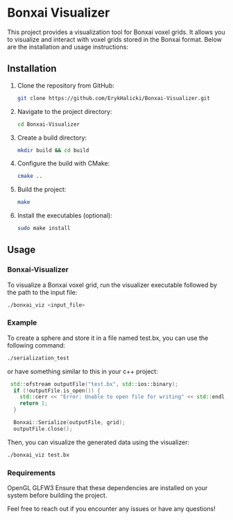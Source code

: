 # Bonxai Visualizer
This project provides a visualization tool for Bonxai voxel grids. It allows you to visualize and interact with voxel grids stored in the Bonxai format. Below are the installation and usage instructions:

## Installation

1. Clone the repository from GitHub:
   ```bash
   git clone https://github.com/ErykHalicki/Bonxai-Visualizer.git
   ```
2. Navigate to the project directory:
   ```bash
   cd Bonxai-Visualizer
   ```
3. Create a build directory:
   ```bash
   mkdir build && cd build
   ```

4. Configure the build with CMake:
   ```bash
   cmake ..
   ```
   
5. Build the project:
   ```bash
   make
   ```

6. Install the executables (optional):
   ```bash
   sudo make install
   ```


## Usage
### Bonxai-Visualizer
To visualize a Bonxai voxel grid, run the visualizer executable followed by the path to the input file:

```bash
./bonxai_viz <input_file>
```

### Example
To create a sphere and store it in a file named test.bx, you can use the following command:
```bash
./serialization_test
```
or have something similar to this in your c++ project:
```cpp
 std::ofstream outputFile("test.bx", std::ios::binary);
  if (!outputFile.is_open()) {
    std::cerr << "Error: Unable to open file for writing" << std::endl;
    return 1;
  }

  Bonxai::Serialize(outputFile, grid);
  outputFile.close();
```

Then, you can visualize the generated data using the visualizer:

```bash
./bonxai_viz test.bx
```
### Requirements
OpenGL
GLFW3
Ensure that these dependencies are installed on your system before building the project.

Feel free to reach out if you encounter any issues or have any questions!
